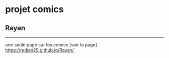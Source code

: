 # projet comics
## Rayan
---
une seule page sur les comics
[voir la page] https://redjan29.github.io/Rayan/
